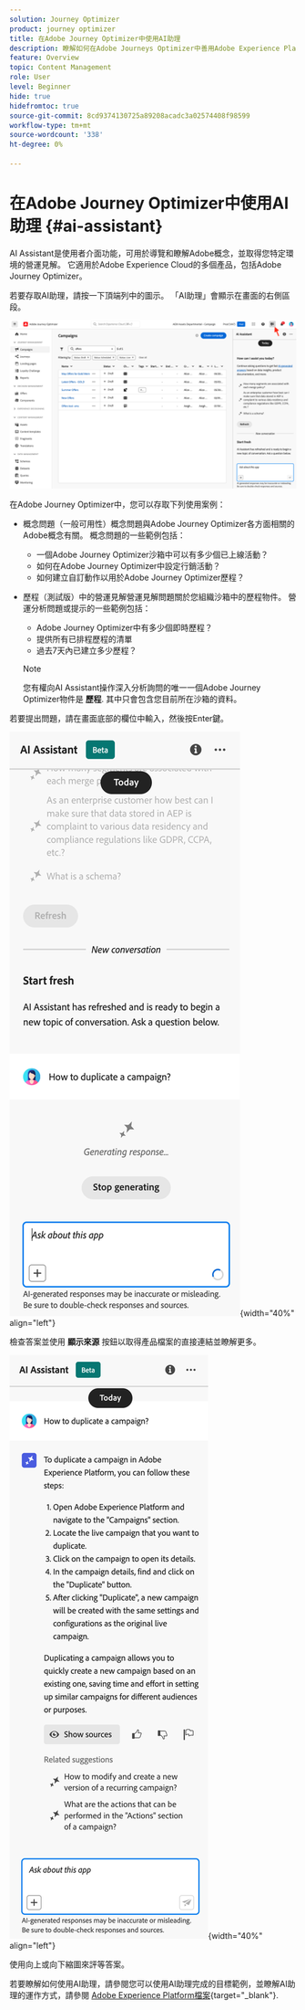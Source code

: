 ```yaml
---
solution: Journey Optimizer
product: journey optimizer
title: 在Adobe Journey Optimizer中使用AI助理
description: 瞭解如何在Adobe Journeys Optimizer中善用Adobe Experience Platform AI Assistant。
feature: Overview
topic: Content Management
role: User
level: Beginner
hide: true
hidefromtoc: true
source-git-commit: 8cd9374130725a89208acadc3a02574408f98599
workflow-type: tm+mt
source-wordcount: '338'
ht-degree: 0%

---
```


# 在Adobe Journey Optimizer中使用AI助理 {#ai-assistant}

AI Assistant是使用者介面功能，可用於導覽和瞭解Adobe概念，並取得您特定環境的營運見解。 它適用於Adobe Experience Cloud的多個產品，包括Adobe Journey Optimizer。

若要存取AI助理，請按一下頂端列中的圖示。 「AI助理」會顯示在畫面的右側區段。

![](assets/do-not-localize/ai-assistant-open.png)

在Adobe Journey Optimizer中，您可以存取下列使用案例：

* 概念問題（一般可用性）概念問題與Adobe Journey Optimizer各方面相關的Adobe概念有關。 概念問題的一些範例包括：

   * 一個Adobe Journey Optimizer沙箱中可以有多少個已上線活動？
   * 如何在Adobe Journey Optimizer中設定行銷活動？
   * 如何建立自訂動作以用於Adobe Journey Optimizer歷程？


* 歷程（測試版）中的營運見解營運見解問題關於您組織沙箱中的歷程物件。 營運分析問題或提示的一些範例包括：

   * Adobe Journey Optimizer中有多少個即時歷程？
   * 提供所有已排程歷程的清單
   * 過去7天內已建立多少歷程？

  >[!NOTE]
  >
  >您有權向AI Assistant操作深入分析詢問的唯一一個Adobe Journey Optimizer物件是 **歷程**. 其中只會包含您目前所在沙箱的資料。


若要提出問題，請在畫面底部的欄位中輸入，然後按Enter鍵。

![](assets/do-not-localize/ai-assistant-ask.png){width="40%" align="left"}

檢查答案並使用 **顯示來源** 按鈕以取得產品檔案的直接連結並瞭解更多。

![](assets/do-not-localize/ai-assistant-answer.png){width="40%" align="left"}

使用向上或向下縮圖來評等答案。

若要瞭解如何使用AI助理，請參閱您可以使用AI助理完成的目標範例，並瞭解AI助理的運作方式，請參閱 [Adobe Experience Platform檔案](https://experienceleague.adobe.com/en/docs/experience-platform/landing/platform-ui/ai-assistant){target="_blank"}.
